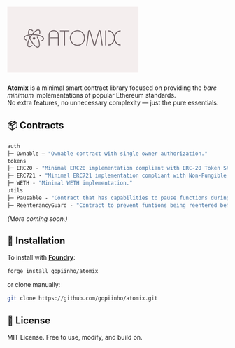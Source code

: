 # <img src="logo.png" alt="atomix" height="150"/>

**Atomix** is a minimal smart contract library focused on providing the _bare minimum_ implementations of popular Ethereum standards.  
No extra features, no unnecessary complexity — just the pure essentials.

## 📦 Contracts

```ml
auth
├─ Ownable — "Ownable contract with single owner authorization."
tokens
├─ ERC20 - "Minimal ERC20 implementation compliant with ERC-20 Token Standard."
├─ ERC721 - "Minimal ERC721 implementation compliant with Non-Fungible Token Standard."
├─ WETH - "Minimal WETH implementation."
utils
├─ Pausable - "Contract that has capabilities to pause functions during emergencies."
├─ ReenterancyGuard - "Contract to prevent funtions being reentered before its execution finishes."
```

_(More coming soon.)_

## 🚀 Installation

To install with [**Foundry**](https://github.com/foundry-rs/foundry):

```bash
forge install gopiinho/atomix
```

or clone manually:

```bash
git clone https://github.com/gopiinho/atomix.git
```

## 📜 License

MIT License.
Free to use, modify, and build on.
